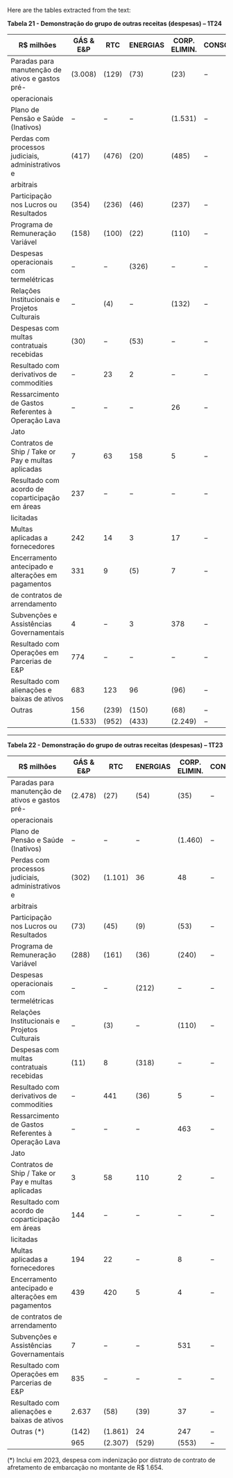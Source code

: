 Here are the tables extracted from the text:

**Tabela 21 - Demonstração do grupo de outras receitas (despesas) – 1T24**

| R$ milhões                                        | GÁS & E&P | RTC | ENERGIAS | CORP. ELIMIN. | CONSOLIDADO | |
|--------------------------------------------------|-----------|-----|----------|---------------|-------------|---|
| Paradas para manutenção de ativos e gastos pré-   | (3.008)   | (129) | (73)     | (23)          | −           | (3.233)     |
| operacionais                                      |           |     |          |               |             | |
| Plano de Pensão e Saúde (Inativos)               | −         | −   | −        | (1.531)       | −           | (1.531)     |
| Perdas com processos judiciais, administrativos e  | (417)     | (476) | (20)     | (485)         | −           | (1.398)     |
| arbitrais                                         |           |     |          |               |             | |
| Participação nos Lucros ou Resultados             | (354)     | (236) | (46)     | (237)         | −           | (873)       |
| Programa de Remuneração Variável                  | (158)     | (100) | (22)     | (110)         | −           | (390)       |
| Despesas operacionais com termelétricas           | −         | −   | (326)    | −             | −           | (326)       |
| Relações Institucionais e Projetos Culturais      | −         | (4) | −        | (132)         | −           | (136)       |
| Despesas com multas contratuais recebidas          | (30)      | −   | (53)     | −             | −           | (83)        |
| Resultado com derivativos de commodities           | −         | 23  | 2        | −             | −           | 25          |
| Ressarcimento de Gastos Referentes à Operação Lava | −         | −   | −        | 26            | −           | 26          |
| Jato                                             |           |     |          |               |             | |
| Contratos de Ship / Take or Pay e multas aplicadas | 7         | 63  | 158      | 5             | −           | 233         |
| Resultado com acordo de coparticipação em áreas    | 237       | −   | −        | −             | −           | 237         |
| licitadas                                         |           |     |          |               |             | |
| Multas aplicadas a fornecedores                    | 242       | 14  | 3        | 17            | −           | 276         |
| Encerramento antecipado e alterações em pagamentos  | 331       | 9   | (5)      | 7             | −           | 342         |
| de contratos de arrendamento                       |           |     |          |               |             | |
| Subvenções e Assistências Governamentais           | 4         | −   | 3        | 378           | −           | 385         |
| Resultado com Operações em Parcerias de E&P        | 774       | −   | −        | −             | −           | 774         |
| Resultado com alienações e baixas de ativos        | 683       | 123 | 96       | (96)          | −           | 806         |
| Outras                                            | 156       | (239)| (150)    | (68)          | −           | (301)       |
|                                                  | (1.533)   | (952)| (433)    | (2.249)       | −           | (5.167)     |

----

**Tabela 22 - Demonstração do grupo de outras receitas (despesas) – 1T23**

| R$ milhões                                        | GÁS & E&P | RTC | ENERGIAS | CORP. ELIMIN. | CONSOLIDADO | |
|--------------------------------------------------|-----------|-----|----------|---------------|-------------|---|
| Paradas para manutenção de ativos e gastos pré-   | (2.478)   | (27) | (54)     | (35)          | −           | (2.594)     |
| operacionais                                      |           |     |          |               |             | |
| Plano de Pensão e Saúde (Inativos)               | −         | −   | −        | (1.460)       | −           | (1.460)     |
| Perdas com processos judiciais, administrativos e  | (302)     | (1.101) | 36     | 48            | −           | (1.319)     |
| arbitrais                                         |           |     |          |               |             | |
| Participação nos Lucros ou Resultados             | (73)      | (45) | (9)      | (53)          | −           | (180)       |
| Programa de Remuneração Variável                  | (288)     | (161) | (36)    | (240)         | −           | (725)       |
| Despesas operacionais com termelétricas           | −         | −   | (212)    | −             | −           | (212)       |
| Relações Institucionais e Projetos Culturais      | −         | (3) | −        | (110)         | −           | (113)       |
| Despesas com multas contratuais recebidas          | (11)      | 8   | (318)    | −             | −           | (321)       |
| Resultado com derivativos de commodities           | −         | 441 | (36)     | 5             | −           | 410         |
| Ressarcimento de Gastos Referentes à Operação Lava | −         | −   | −        | 463           | −           | 463         |
| Jato                                             |           |     |          |               |             | |
| Contratos de Ship / Take or Pay e multas aplicadas | 3         | 58  | 110      | 2             | −           | 173         |
| Resultado com acordo de coparticipação em áreas    | 144       | −   | −        | −             | −           | 144         |
| licitadas                                         |           |     |          |               |             | |
| Multas aplicadas a fornecedores                    | 194       | 22  | −        | 8             | −           | 224         |
| Encerramento antecipado e alterações em pagamentos  | 439      | 420 | 5        | 4             | −           | 868         |
| de contratos de arrendamento                       |           |     |          |               |             | |
| Subvenções e Assistências Governamentais           | 7         | −   | −        | 531           | −           | 538         |
| Resultado com Operações em Parcerias de E&P        | 835       | −   | −        | −             | −           | 835         |
| Resultado com alienações e baixas de ativos        | 2.637     | (58) | (39)    | 37            | −           | 2.577       |
| Outras (*)                                        | (142)     | (1.861) | 24     | 247           | −           | (1.732)     |
|                                                  | 965       | (2.307) | (529)  | (553)         | −           | (2.424)     |

(*) Inclui em 2023, despesa com indenização por distrato de contrato de afretamento de embarcação no montante de R$ 1.654.
